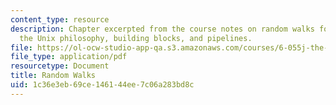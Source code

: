 ```yaml
---
content_type: resource
description: Chapter excerpted from the course notes on random walks for accuracy,
  the Unix philosophy, building blocks, and pipelines.
file: https://ol-ocw-studio-app-qa.s3.amazonaws.com/courses/6-055j-the-art-of-approximation-in-science-and-engineering-spring-2008/1c36e3eb69ce146144ee7c06a283bd8c_feb13a.pdf
file_type: application/pdf
resourcetype: Document
title: Random Walks
uid: 1c36e3eb-69ce-1461-44ee-7c06a283bd8c
---
```

